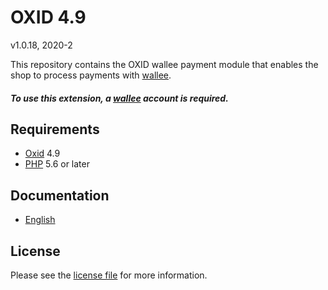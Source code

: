 # OXID 4.9

v1.0.18, 2020-2

This repository contains the OXID  wallee payment module that enables the shop to process payments with [wallee](https://www.wallee.com).

##### To use this extension, a [wallee](https://www.wallee.com) account is required.

## Requirements

* [Oxid](https://www.oxid-esales.com/) 4.9
* [PHP](http://php.net/) 5.6 or later

## Documentation

* [English](https://plugin-documentation.wallee.com/wallee-payment/oxid-4.9/1.0.18/docs/en/documentation.html)

## License

Please see the [license file](https://github.com/wallee-payment/oxid-4.9/blob/1.0.18/LICENSE) for more information.